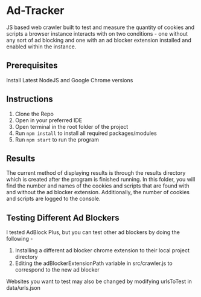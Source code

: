 # Ad-Tracker

JS based web crawler built to test and measure the quantity of cookies and scripts a browser instance interacts with on two conditions - one without any sort of ad blocking and one with an ad blocker extension installed and enabled within the instance.

## Prerequisites
Install Latest NodeJS and Google Chrome versions

## Instructions
1. Clone the Repo
2. Open in your preferred IDE
3. Open terminal in the root folder of the project
5. Run `npm install` to install all required packages/modules
6. Run `npm start` to run the program

## Results
The current method of displaying results is through the results directory which is created after the program is finished running. In this folder, you will find the number and names of the cookies and scripts that are found with and without the ad blocker extension. Additionally, the number of cookies and scripts are logged to the console.

## Testing Different Ad Blockers
I tested AdBlock Plus, but you can test other ad blockers by doing the following -

1. Installing a different ad blocker chrome extension to their local project directory
2. Editing the adBlockerExtensionPath variable in src/crawler.js to correspond to the new ad blocker

Websites you want to test may also be changed by modifying urlsToTest in data/urls.json
